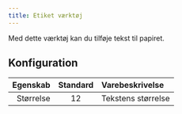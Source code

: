 ```yaml
---
title: Etiket værktøj
---
```


Med dette værktøj kan du tilføje tekst til papiret.

## Konfiguration

|  Egenskab | Standard | Varebeskrivelse    |
| --------: | :------: | :----------------- |
| Størrelse |    12    | Tekstens størrelse |
